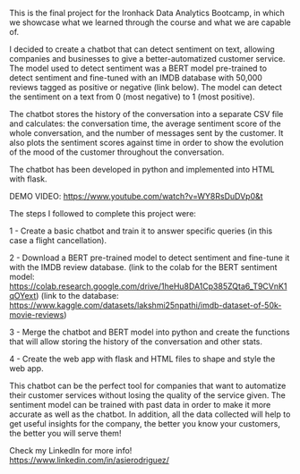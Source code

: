 This is the final project for the Ironhack Data Analytics Bootcamp, in which we showcase what we learned
through the course and what we are capable of.

I decided to create a chatbot that can detect sentiment on text, allowing companies and businesses
to give a better-automatized customer service. The model used to detect sentiment was a BERT model 
pre-trained to detect sentiment and fine-tuned with an IMDB database with 50,000 reviews tagged as 
positive or negative (link below). The model can detect the sentiment on a text from 0 (most negative) 
to 1 (most positive). 

The chatbot stores the history of the conversation into a separate CSV file and calculates: the conversation time, the average sentiment score of the whole conversation, and the number of messages sent by the customer. It also plots the sentiment scores against time in order to show the evolution of the mood of the customer throughout the conversation.

The chatbot has been developed in python and implemented into HTML with flask.

DEMO VIDEO: https://www.youtube.com/watch?v=WY8RsDuDVp0&t

The steps I followed to complete this project were:

1 - Create a basic chatbot and train it to answer specific queries (in this case a flight cancellation).

2 - Download a BERT pre-trained model to detect sentiment and fine-tune it with the IMDB review database.
(link to the colab for the BERT sentiment model: https://colab.research.google.com/drive/1heHu8DA1Cp385ZQta6_T9CVnK1qOYext)
(link to the database: https://www.kaggle.com/datasets/lakshmi25npathi/imdb-dataset-of-50k-movie-reviews)

3 - Merge the chatbot and BERT model into python and create the functions that will allow storing the history of the conversation
and other stats.

4 - Create the web app with flask and HTML files to shape and style the web app.

This chatbot can be the perfect tool for companies that want to automatize their customer services without losing
the quality of the service given. The sentiment model can be trained with past data in order to make it more accurate
as well as the chatbot. In addition, all the data collected will help to get useful insights for the company, the better
you know your customers, the better you will serve them!

Check my LinkedIn for more info!
https://www.linkedin.com/in/asierodriguez/
